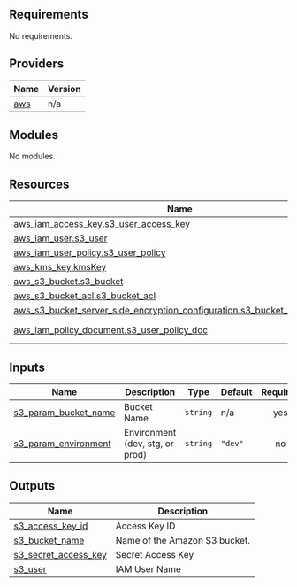 ## Requirements

No requirements.

## Providers

| Name | Version |
|------|---------|
| <a name="provider_aws"></a> [aws](#provider\_aws) | n/a |

## Modules

No modules.

## Resources

| Name | Type |
|------|------|
| [aws_iam_access_key.s3_user_access_key](https://registry.terraform.io/providers/hashicorp/aws/latest/docs/resources/iam_access_key) | resource |
| [aws_iam_user.s3_user](https://registry.terraform.io/providers/hashicorp/aws/latest/docs/resources/iam_user) | resource |
| [aws_iam_user_policy.s3_user_policy](https://registry.terraform.io/providers/hashicorp/aws/latest/docs/resources/iam_user_policy) | resource |
| [aws_kms_key.kmsKey](https://registry.terraform.io/providers/hashicorp/aws/latest/docs/resources/kms_key) | resource |
| [aws_s3_bucket.s3_bucket](https://registry.terraform.io/providers/hashicorp/aws/latest/docs/resources/s3_bucket) | resource |
| [aws_s3_bucket_acl.s3_bucket_acl](https://registry.terraform.io/providers/hashicorp/aws/latest/docs/resources/s3_bucket_acl) | resource |
| [aws_s3_bucket_server_side_encryption_configuration.s3_bucket_ss_encryption](https://registry.terraform.io/providers/hashicorp/aws/latest/docs/resources/s3_bucket_server_side_encryption_configuration) | resource |
| [aws_iam_policy_document.s3_user_policy_doc](https://registry.terraform.io/providers/hashicorp/aws/latest/docs/data-sources/iam_policy_document) | data source |

## Inputs

| Name | Description | Type | Default | Required |
|------|-------------|------|---------|:--------:|
| <a name="input_s3_param_bucket_name"></a> [s3\_param\_bucket\_name](#input\_s3\_param\_bucket\_name) | Bucket Name | `string` | n/a | yes |
| <a name="input_s3_param_environment"></a> [s3\_param\_environment](#input\_s3\_param\_environment) | Environment (dev, stg, or prod) | `string` | `"dev"` | no |

## Outputs

| Name | Description |
|------|-------------|
| <a name="output_s3_access_key_id"></a> [s3\_access\_key\_id](#output\_s3\_access\_key\_id) | Access Key ID |
| <a name="output_s3_bucket_name"></a> [s3\_bucket\_name](#output\_s3\_bucket\_name) | Name of the Amazon S3 bucket. |
| <a name="output_s3_secret_access_key"></a> [s3\_secret\_access\_key](#output\_s3\_secret\_access\_key) | Secret Access Key |
| <a name="output_s3_user"></a> [s3\_user](#output\_s3\_user) | IAM User Name |
